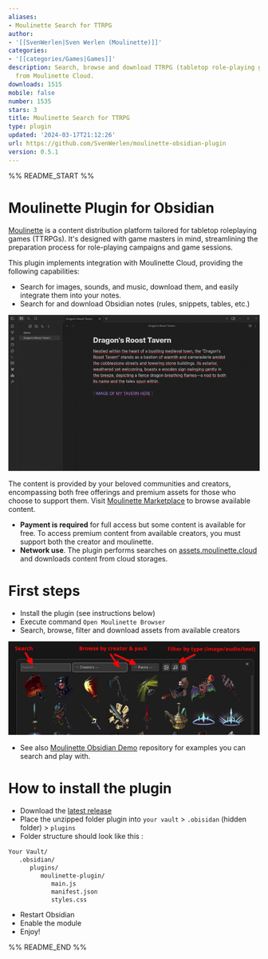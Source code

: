 ```yaml
---
aliases:
- Moulinette Search for TTRPG
author:
- '[[SvenWerlen|Sven Werlen (Moulinette)]]'
categories:
- '[[categories/Games|Games]]'
description: Search, browse and download TTRPG (tabletop role-playing game) content
  from Moulinette Cloud.
downloads: 1515
mobile: false
number: 1535
stars: 3
title: Moulinette Search for TTRPG
type: plugin
updated: '2024-03-17T21:12:26'
url: https://github.com/SvenWerlen/moulinette-obsidian-plugin
version: 0.5.1
---
```


%% README_START %%

# Moulinette Plugin for Obsidian

[Moulinette](https://www.moulinette.cloud/) is a content distribution platform tailored for tabletop roleplaying games (TTRPGs). 
It's designed with game masters in mind, streamlining the preparation process for role-playing campaigns and game sessions.

This plugin implements integration with Moulinette Cloud, providing the following capabilities:
* Search for images, sounds, and music, download them, and easily integrate them into your notes.
* Search for and download Obsidian notes (rules, snippets, tables, etc.)

![Features' overview](https://raw.githubusercontent.com/SvenWerlen/moulinette-obsidian-plugin/HEAD/img/overview.gif)

The content is provided by your beloved communities and creators, encompassing both free offerings and premium assets for those who choose to support them.
Visit [Moulinette Marketplace](https://assets.moulinette.cloud/marketplace/creators) to browse available content.

* **Payment is required** for full access but some content is available for free. To access premium content from available creators, you must support both the creator and moulinette.
* **Network use**. The plugin performs searches on [assets.moulinette.cloud](https://assets.moulinette.cloud) and downloads content from cloud storages.
 
# First steps

* Install the plugin (see instructions below)
* Execute command `Open Moulinette Browser`
* Search, browse, filter and download assets from available creators

![Toolbar instructions](https://raw.githubusercontent.com/SvenWerlen/moulinette-obsidian-plugin/HEAD/img/toolbar.jpg)

* See also [Moulinette Obsidian Demo](https://github.com/SvenWerlen/moulinette-obsidian-demo) repository for examples you can search and play with.

# How to install the plugin

* Download the [latest release](https://github.com/SvenWerlen/moulinette-obsidian-plugin/releases)
* Place the unzipped folder plugin into `your vault` > `.obisidan` (hidden folder) > `plugins`
* Folder structure should look like this :

```
Your Vault/
   .obsidian/
      plugins/
         moulinette-plugin/
            main.js
            manifest.json
            styles.css
```

* Restart Obsidian
* Enable the module
* Enjoy!

%% README_END %%